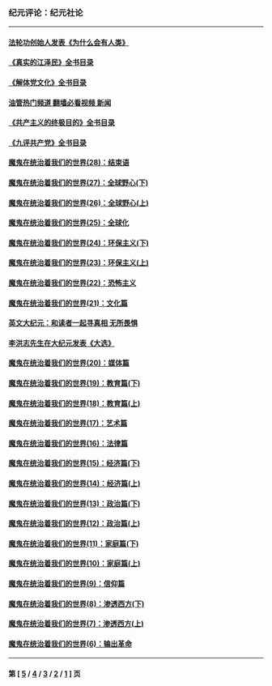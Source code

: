 ### 纪元评论：纪元社论
---
#### [法轮功创始人发表《为什么会有人类》](../../pages/nsc422/n13912117.md?02190330) 
#### [《真实的江泽民》全书目录](../../pages/nsc422/n13721399.md?02190330) 
#### [《解体党文化》全书目录](../../pages/nsc422/n13721157.md?02190330) 
#### [油管热门频道 翻墙必看视频 新闻](ok?02190330)
#### [《共产主义的终极目的》全书目录](../../pages/nsc422/n13721048.md?02190330) 
#### [《九评共产党》全书目录](../../pages/nsc422/n13708085.md?02190330) 
#### [魔鬼在统治着我们的世界(28)：结束语](../../pages/nsc422/n10936246.md?02190330) 
#### [魔鬼在统治着我们的世界(27)：全球野心(下)](../../pages/nsc422/n10928319.md?02190330) 
#### [魔鬼在统治着我们的世界(26)：全球野心(上)](../../pages/nsc422/n10900318.md?02190330) 
#### [魔鬼在统治着我们的世界(25)：全球化](../../pages/nsc422/n10788205.md?02190330) 
#### [魔鬼在统治着我们的世界(24)：环保主义(下)](../../pages/nsc422/n10695307.md?02190330) 
#### [魔鬼在统治着我们的世界(23)：环保主义(上)](../../pages/nsc422/n10688613.md?02190330) 
#### [魔鬼在统治着我们的世界(22)：恐怖主义](../../pages/nsc422/n10614727.md?02190330) 
#### [魔鬼在统治着我们的世界(21)：文化篇](../../pages/nsc422/n10597706.md?02190330) 
#### [英文大纪元：和读者一起寻真相 无所畏惧](../../pages/nsc422/n12542027.md?02190330) 
#### [李洪志先生在大纪元发表《大选》](../../pages/nsc422/n12534746.md?02190330) 
#### [魔鬼在统治着我们的世界(20)：媒体篇](../../pages/nsc422/n10586579.md?02190330) 
#### [魔鬼在统治着我们的世界(19)：教育篇(下)](../../pages/nsc422/n10564808.md?02190330) 
#### [魔鬼在统治着我们的世界(18)：教育篇(上)](../../pages/nsc422/n10526970.md?02190330) 
#### [魔鬼在统治着我们的世界(17)：艺术篇](../../pages/nsc422/n10499093.md?02190330) 
#### [魔鬼在统治着我们的世界(16)：法律篇](../../pages/nsc422/n10485969.md?02190330) 
#### [魔鬼在统治着我们的世界(15)：经济篇(下)](../../pages/nsc422/n10469975.md?02190330) 
#### [魔鬼在统治着我们的世界(14)：经济篇(上)](../../pages/nsc422/n10457370.md?02190330) 
#### [魔鬼在统治着我们的世界(13)：政治篇(下)](../../pages/nsc422/n10448270.md?02190330) 
#### [魔鬼在统治着我们的世界(12)：政治篇(上)](../../pages/nsc422/n10444576.md?02190330) 
#### [魔鬼在统治着我们的世界(11)：家庭篇(下)](../../pages/nsc422/n10440961.md?02190330) 
#### [魔鬼在统治着我们的世界(10)：家庭篇(上)](../../pages/nsc422/n10435448.md?02190330) 
#### [魔鬼在统治着我们的世界(9)：信仰篇](../../pages/nsc422/n10432159.md?02190330) 
#### [魔鬼在统治着我们的世界(8)：渗透西方(下)](../../pages/nsc422/n10429603.md?02190330) 
#### [魔鬼在统治着我们的世界(7)：渗透西方(上)](../../pages/nsc422/n10426013.md?02190330) 
#### [魔鬼在统治着我们的世界(6)：输出革命](../../pages/nsc422/n10421536.md?02190330) 

---
#### 第 [ [5](./5.md?02190330) / [4](./4.md?02190330) / [3](./3.md?02190330) / [2](./2.md?02190330) / [1](./1.md?02190330) ] 页
